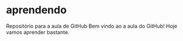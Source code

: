# aprendendo
Repositório para a aula de GitHub
Bem vindo ao a aula do GitHub! Hoje vamos aprender bastante.
